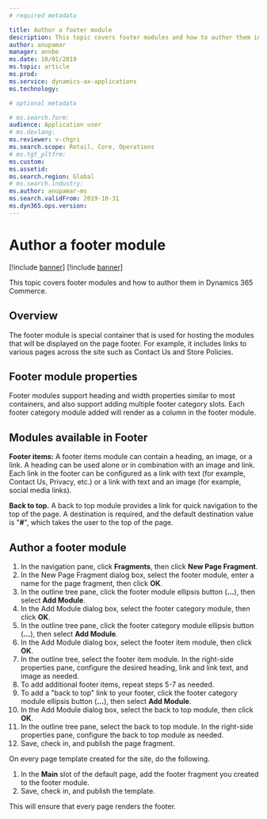 ```yaml
---
# required metadata

title: Author a footer module 
description: This topic covers footer modules and how to author them in Dynamics 365 Commerce.
author: anupamar
manager: annbe
ms.date: 10/01/2019
ms.topic: article
ms.prod: 
ms.service: dynamics-ax-applications
ms.technology: 

# optional metadata

# ms.search.form: 
audience: Application user
# ms.devlang: 
ms.reviewer: v-chgri
ms.search.scope: Retail, Core, Operations
# ms.tgt_pltfrm: 
ms.custom: 
ms.assetid: 
ms.search.region: Global
# ms.search.industry: 
ms.author: anupamar-ms
ms.search.validFrom: 2019-10-31
ms.dyn365.ops.version: 
---
```


# Author a footer module 

[!include [banner](../../includes/preview-banner.md)]
[!include [banner](../../includes/banner.md)]

This topic covers footer modules and how to author them in Dynamics 365 Commerce.

## Overview

The footer module is special container that is used for hosting the modules that will be displayed on the page footer. For example, it includes links to various pages across the site such as Contact Us and Store Policies.

## Footer module properties 

Footer modules support heading and width properties similar to most containers, and also support adding multiple footer category slots. Each footer category module added will render as a column in the footer module.

## Modules available in Footer

**Footer items:** A footer items module can contain a heading, an image, or a link. A heading can be used alone or in combination with an image and link. Each link in the footer can be configured as a link with text (for example, Contact Us, Privacy, etc.) or a link with text and an image (for example, social media links).

**Back to top.** A back to top module provides a link for quick navigation to the top of the page. A destination is required, and the default destination value is "**#**", which takes the user to the top of the page. 

## Author a footer module

1. In the navigation pane, click **Fragments**, then click **New Page Fragment**.
1. In the New Page Fragment dialog box, select the footer module, enter a name for the page fragment, then click **OK**.
1. In the outline tree pane, click the footer module ellipsis button (**...**), then select **Add Module**.
1. In the Add Module dialog box, select the footer category module, then click **OK**.
1. In the outline tree pane, click the footer category module ellipsis button (**...**), then select **Add Module**.
1. In the Add Module dialog box, select the footer item module, then click **OK**.
1. In the outline tree, select the footer item module. In the right-side properties pane, configure the desired heading, link and link text, and image as needed.
1. To add additional footer items, repeat steps 5-7 as needed.
1. To add a "back to top" link to your footer, click the footer category module ellipsis button (**...**), then select **Add Module**.
1. In the Add Module dialog box, select the back to top module, then click **OK**.
1. In the outline tree pane, select the back to top module. In the right-side properties pane, configure the back to top module as needed.
1. Save, check in, and publish the page fragment.

On every page template created for the site, do the following.

1. In the **Main** slot of the default page, add the footer fragment you created to the footer module. 
1. Save, check in, and publish the template.

This will ensure that every page renders the footer.
